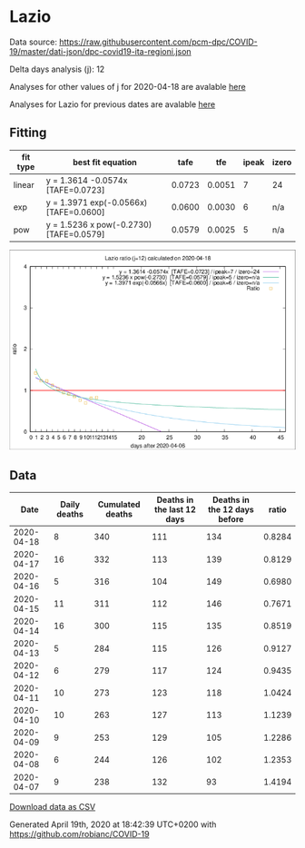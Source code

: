 # Lazio

Data source: https://raw.githubusercontent.com/pcm-dpc/COVID-19/master/dati-json/dpc-covid19-ita-regioni.json

Delta days analysis (j): 12

Analyses for other values of j for 2020-04-18 are avalable [here](../2020-04-18/README.md)

Analyses for Lazio for previous dates are avalable [here](../README.md)

## Fitting 
|fit type|best fit equation|tafe|tfe|ipeak|izero|
|-------|-----|--------|------|---|---|
|linear|y = 1.3614 -0.0574x  [TAFE=0.0723]|0.0723|0.0051|7|24|
|exp|y = 1.3971 exp(-0.0566x)  [TAFE=0.0600]|0.0600|0.0030|6|n/a|
|pow|y = 1.5236 x pow(-0.2730)  [TAFE=0.0579]|0.0579|0.0025|5|n/a|

![Plot](COVID-19_lazio_j12_2020-04-18.png)

## Data
|Date|Daily deaths|Cumulated deaths|Deaths in the last 12 days|Deaths in the 12 days before|ratio|
|----|----------|-----------|-------|--------------------|-----|
|2020-04-18|8|340|111|134|0.8284|
|2020-04-17|16|332|113|139|0.8129|
|2020-04-16|5|316|104|149|0.6980|
|2020-04-15|11|311|112|146|0.7671|
|2020-04-14|16|300|115|135|0.8519|
|2020-04-13|5|284|115|126|0.9127|
|2020-04-12|6|279|117|124|0.9435|
|2020-04-11|10|273|123|118|1.0424|
|2020-04-10|10|263|127|113|1.1239|
|2020-04-09|9|253|129|105|1.2286|
|2020-04-08|6|244|126|102|1.2353|
|2020-04-07|9|238|132|93|1.4194|

[Download data as CSV](COVID-19_lazio_j12_2020-04-18.csv)

Generated April 19th, 2020 at 18:42:39 UTC+0200 with https://github.com/robianc/COVID-19
